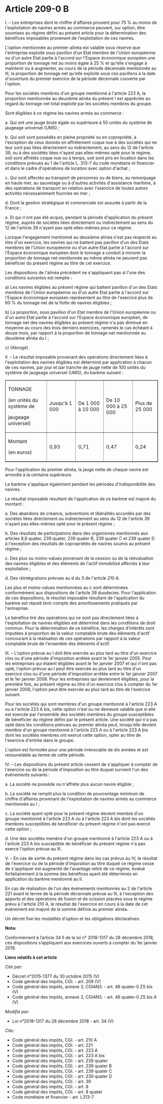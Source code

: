# Article 209-0 B

I. – Les entreprises dont le chiffre d'affaires provient pour 75 % au moins de l'exploitation de navires armés au commerce
peuvent, sur option, être soumises au régime défini au présent article pour la détermination des bénéfices imposables
provenant de l'exploitation de ces navires.

L'option mentionnée au premier alinéa est valable sous réserve que l'entreprise exploite sous pavillon d'un Etat membre de
l'Union européenne ou d'un autre Etat partie à l'accord sur l'Espace économique européen une proportion de tonnage net au
moins égale à 25 % et qu'elle s'engage à maintenir ou à augmenter, au cours de la période décennale mentionnée au III, la
proportion de tonnage net qu'elle exploite sous ces pavillons à la date d'ouverture du premier exercice de la période
décennale couverte par l'option.

Pour les sociétés membres d'un groupe mentionné à l'article 223 A, la proportion mentionnée au deuxième alinéa du présent I
est appréciée au regard du tonnage net total exploité par les sociétés membres du groupe.

Sont éligibles à ce régime les navires armés au commerce :

a. Qui ont une jauge brute égale ou supérieure à 50 unités du système de jaugeage universel (UMS) ;

b. Qui soit sont possédés en pleine propriété ou en copropriété, à l'exception de ceux donnés en affrètement coque nue à des
sociétés qui ne leur sont pas liées directement ou indirectement, au sens du 12 de l'article 39, ou à des sociétés liées
n'ayant pas elles-mêmes opté pour le régime, soit sont affrétés coque nue ou à temps, soit sont pris en location dans les
conditions prévues au 1 de l'article L. 313-7 du code monétaire et financier et dans le cadre d'opérations de location avec
option d'achat ;

c. Qui sont affectés au transport de personnes ou de biens, au remorquage en haute mer, au sauvetage ou à d'autres activités
d'assistance maritime, à des opérations de transport en relation avec l'exercice de toutes autres activités nécessairement
fournies en mer ;

d. Dont la gestion stratégique et commerciale est assurée à partir de la France ;

e. Et qui n'ont pas été acquis, pendant la période d'application du présent régime, auprès de sociétés liées directement ou
indirectement au sens du 12 de l'article 39 n'ayant pas opté elles-mêmes pour ce régime.

Lorsque l'engagement mentionné au deuxième alinéa n'est pas respecté au titre d'un exercice, les navires qui ne battent pas
pavillon d'un des Etats membres de l'Union européenne ou d'un autre Etat partie à l'accord sur l'Espace économique européen
dont le tonnage a conduit à minorer la proportion de tonnage net mentionnée au même alinéa ne peuvent pas bénéficier du
présent régime au titre de cet exercice.

Les dispositions de l'alinéa précédent ne s'appliquent pas si l'une des conditions suivantes est remplie :

a) Les navires éligibles au présent régime qui battent pavillon d'un des Etats membres de l'Union européenne ou d'un autre
Etat partie à l'accord sur l'Espace économique européen représentent au titre de l'exercice plus de 60 % du tonnage net de la
flotte de navires éligibles ;

b) La proportion, sous pavillon d'un Etat membre de l'Union européenne ou d'un autre Etat partie à l'accord sur l'Espace
économique européen, de tonnage net des navires éligibles au présent régime n'a pas diminué en moyenne au cours des trois
derniers exercices, ramenés le cas échéant à douze mois, par rapport à la proportion de tonnage net mentionnée au deuxième
alinéa du I ;

c) (Abrogé).

II. – Le résultat imposable provenant des opérations directement liées à l'exploitation des navires éligibles est déterminé
par application à chacun de ces navires, par jour et par tranche de jauge nette de 100 unités du système de jaugeage
universel (UMS), du barème suivant :

<table align="center" cellpadding="0" cellspacing="0" border="1">
  <tbody>
    <tr>
      <td>

TONNAGE

(en unités du système de

jaugeage universel)

</td>
      <td>

Jusqu'à 1 000

</td>
      <td>

De 1 000 à 10 000

</td>
      <td>

De 10 000 à 25 000

</td>
      <td>

Plus de 25 000

</td>
    </tr>
    <tr>
      <td>

Montant

(en euros)

</td>
      <td>

0,93

</td>
      <td>

0,71

</td>
      <td>

0,47

</td>
      <td>

0,24

</td>
    </tr>
  </tbody>
</table>

Pour l'application du premier alinéa, la jauge nette de chaque navire est arrondie à la centaine supérieure.

Le barème s'applique également pendant les périodes d'indisponibilité des navires.

Le résultat imposable résultant de l'application de ce barème est majoré du montant :

a. Des abandons de créance, subventions et libéralités accordés par des sociétés liées directement ou indirectement au sens
du 12 de l'article 39 n'ayant pas elles-mêmes opté pour le présent régime ;

b. Des résultats de participations dans des organismes mentionnés aux articles 8,8 quater, 239 quater, 239 quater B, 239
quater C et 239 quater D à l'exception des résultats de copropriétés de navires soumis au présent régime ;

c. Des plus ou moins-values provenant de la cession ou de la réévaluation des navires éligibles et des éléments de l'actif
immobilisé affectés à leur exploitation ;

d. Des réintégrations prévues au d du 3 de l'article 210 A. 

Les plus et moins-values mentionnées au c sont déterminées conformément aux dispositions de l'article 39 duodecies. Pour
l'application de ces dispositions, le résultat imposable résultant de l'application du barème est réputé tenir compte des
amortissements pratiqués par l'entreprise.

Le bénéfice tiré des opérations qui ne sont pas directement liées à l'exploitation de navires éligibles est déterminé dans
les conditions de droit commun. Pour la détermination de ce bénéfice, les charges d'intérêts sont imputées à proportion de la
valeur comptable brute des éléments d'actif concourant à la réalisation de ces opérations par rapport à la valeur comptable
brute de l'ensemble des éléments d'actif.

III. – L'option prévue au I doit être exercée au plus tard au titre d'un exercice clos ou d'une période d'imposition arrêtée
avant le 1er janvier 2005. Pour les entreprises qui étaient éligibles avant le 1er janvier 2007 et qui n'ont pas opté,
l'option prévue au I peut être exercée au plus tard au titre d'un exercice clos ou d'une période d'imposition arrêtée entre
le 1er janvier 2007 et le 1er janvier 2008. Pour les entreprises qui deviennent éligibles, pour la première fois, au présent
régime au titre d'un exercice clos à compter du 1er janvier 2008, l'option peut être exercée au plus tard au titre de
l'exercice suivant.

Pour les sociétés qui sont membres d'un groupe mentionné à l'article 223 A ou à l'article 223 A bis, cette option n'est ou ne
demeure valable que si elle est exercée par l'ensemble des sociétés membres du groupe susceptibles de bénéficier du régime
défini par le présent article. Une société qui n'a pas opté dans les conditions prévues au premier alinéa peut, lorsqu'elle
devient membre d'un groupe mentionné à l'article 223 A ou à l'article 223 A bis dont les sociétés membres ont exercé cette
option, opter au titre de l'exercice d'entrée dans le groupe.

L'option est formulée pour une période irrévocable de dix années et est renouvelable au terme de cette période.

IV. – Les dispositions du présent article cessent de s'appliquer à compter de l'exercice ou de la période d'imposition au
titre duquel survient l'un des événements suivants :

a. La société ne possède ou n'affrète plus aucun navire éligible ;

b. La société ne remplit plus la condition de pourcentage minimum de chiffre d'affaires provenant de l'exploitation de
navires armés au commerce mentionnée au I ;

c. La société ayant opté pour le présent régime devient membre d'un groupe mentionné à l'article 223 A ou à l'article 223 A
bis dont les sociétés membres susceptibles de bénéficier du présent régime n'ont pas exercé cette option ;

d. Une des sociétés membre d'un groupe mentionné à l'article 223 A ou à l'article 223 A bis susceptible de bénéficier du
présent régime n'a pas exercé l'option prévue au III.

V. – En cas de sortie du présent régime dans les cas prévus au IV, le résultat de l'exercice ou de la période d'imposition au
titre duquel ce régime cesse de s'appliquer est augmenté de l'avantage retiré de ce régime, évalué forfaitairement à la somme
des bénéfices ayant été déterminés en application du barème mentionné au II.

En cas de réalisation de l'un des événements mentionnés au 2 de l'article 221 avant le terme de la période décennale prévue
au III, à l'exception des apports et des opérations de fusion et de scission placées sous le régime prévu à l'article 210 A,
le résultat de l'exercice en cours à la date de cet événement est majoré de la somme définie au premier alinéa.

Un décret fixe les modalités d'option et les obligations déclaratives.

**Nota:**

Conformément à l’article 34 II de la loi n° 2018-1317 du 28 décembre 2018, ces dispositions s’appliquent aux exercices
ouverts à compter du 1er janvier 2019.

**Liens relatifs à cet article**

_Cité par_:

  - Décret n°2015-1377 du 30 octobre 2015 (V)
  - Code général des impôts, CGI. - art. 209 (V)
  - Code général des impôts, annexe 3, CGIAN3. - art. 46 quater-0 ZS bis (V)
  - Code général des impôts, annexe 3, CGIAN3. - art. 46 quater-0 ZS bis A (V)

_Modifié par_:

  - Loi n°2018-1317 du 28 décembre 2018 - art. 34 (V)

_Cite_:

  - Code général des impôts, CGI. - art. 210 A
  - Code général des impôts, CGI. - art. 221
  - Code général des impôts, CGI. - art. 223 A
  - Code général des impôts, CGI. - art. 223 A bis
  - Code général des impôts, CGI. - art. 239 quater
  - Code général des impôts, CGI. - art. 239 quater B
  - Code général des impôts, CGI. - art. 239 quater C
  - Code général des impôts, CGI. - art. 239 quater D
  - Code général des impôts, CGI. - art. 39
  - Code général des impôts, CGI. - art. 8
  - Code général des impôts, CGI. - art. 8 quater
  - Code monétaire et financier - art. L313-7
